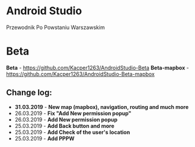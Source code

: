 # Android Studio
Przewodnik Po Powstaniu Warszawskim

# Beta

<b>Beta</b> - https://github.com/Kacper1263/AndroidStudio-Beta
<b>Beta-mapbox</b> - https://github.com/Kacper1263/AndroidStudio-Beta-mapbox

## Change log:

* <b>31.03.2019</b> - <b>New map (mapbox), navigation, routing and much more</b>
* 26.03.2019 - <b>Fix "Add New permission popup"</b>
* 26.03.2019 - <b>Add New permission popup</b>
* 25.03.2019 - <b>Add Back button and more</b>
* 25.03.2019 - <b>Add Check of the user's location</b>
* 25.03.2019 - <b>Add PPPW</b>